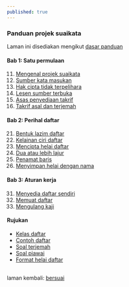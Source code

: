 ```yaml
---
published: true
---
```


### Panduan projek suaikata

Laman ini disediakan mengikut [dasar panduan](dasar.md)

#### Bab 1: Satu permulaan

11. [Mengenal projek suaikata](bab/kenal.md)
12. [Sumber kata masukan](bab/sumber.md)
13. [Hak cipta tidak terpelihara](bab/hak-cipta.md)
14. [Lesen sumber terbuka](bab/lesen.md)
15. [Asas penyediaan takrif](bab/asas.md)
16. [Takrif asal dan terjemah](bab/takrif.md)

#### Bab 2: Perihal daftar

21. [Bentuk lazim daftar](bab/lazim.md)
22. [Kelainan ciri daftar](bab/lain.md)
23. [Mencipta helai daftar](bab/helai.md)
24. [Dua atau lebih lajur](bab/lajur.md)
25. [Penamat baris](bab/baris.md)
26. [Menyimpan helai dengan nama](bab/nama.md)

#### Bab 3: Aturan kerja

31. [Menyedia daftar sendiri](bab/sedia.md)
32. [Memuat daftar](bab/muat.md)
33. [Mengulang kaji](bab/ulang-kaji.md)

#### Rujukan

- [Kelas daftar](ruj/kelas.md)
- [Contoh daftar](ruj/contoh.md)
- [Soal terjemah](ruj/terjemah.md)
- [Soal piawai](ruj/piawai.md)
- [Format helai daftar](ruj/format.md)

&nbsp;  
laman kembali: [bersuai][0]

  [0]: ../bersuai.md
